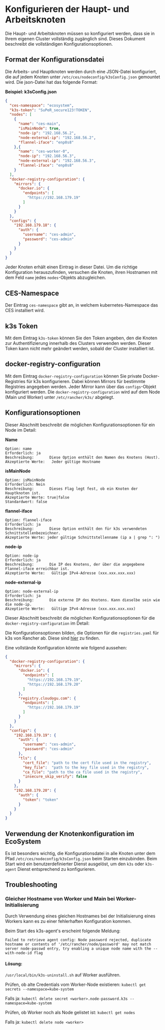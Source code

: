# Konfigurieren der Haupt- und Arbeitsknoten

Die Haupt- und Arbeitsknoten müssen so konfiguriert werden, dass sie in Ihrem eigenen Cluster vollständig zugänglich
sind. Dieses Dokument beschreibt die vollständigen Konfigurationsoptionen.

## Format der Konfigurationsdatei

Die Arbeits- und Hauptknoten werden durch eine JSON-Datei konfiguriert, die auf jedem Knoten
unter `/etc/ces/nodeconfig/k3sConfig.json` gemountet wird. Die json-Datei hat das folgende Format:

**Beispiel: k3sConfig.json**

```json
{
  "ces-namespace": "ecosystem",
  "k3s-token": "SuPeR_secure123!TOKEN",
  "nodes": [
    {
      "name": "ces-main",
      "isMainNode": true,
      "node-ip": "192.168.56.2",
      "node-external-ip": "192.168.56.2",
      "flannel-iface": "enp0s8"
    },{
      "name": "ces-worker-0",
      "node-ip": "192.168.56.3",
      "node-external-ip": "192.168.56.3",
      "flannel-iface": "enp0s8"
    }
  ],
  "docker-registry-configuration": {
    "mirrors": {
      "docker.io": {
        "endpoints": [
          "https://192.168.179.19"
        ]
      }
    }
  },
  "configs": {
    "192.168.179.18": {
      "auth": {
        "username": "ces-admin",
        "password": "ces-admin"
      }
    }
  }
}
```

Jeder Knoten erhält einen Eintrag in dieser Datei. Um die richtige Konfiguration herauszufinden, versuchen die Knoten,
ihren Hostnamen mit dem Feld `name` jedes `nodes`-Objekts abzugleichen.

## CES-Namespace

Der Eintrag `ces-namespace` gibt an, in welchem kubernetes-Namespace das CES installiert wird.

## k3s Token

Mit dem Eintrag `k3s-token` können Sie den Token angeben, den die Knoten zur Authentifizierung innerhalb des Clusters verwenden werden.
Dieser Token kann nicht mehr geändert werden, sobald der Cluster installiert ist.

## docker-registry-configuration

Mit dem Eintrag `docker-registry-configuration` können Sie private Docker-Registries für k3s konfigurieren.
Dabei können Mirrors für bestimmte Registries angegeben werden. Jeder Mirror kann über das `configs`-Objekt
konfiguriert werden. Die `docker-registry-configuration` wird auf dem Node (Main und Worker) unter `/etc/rancher/k3s/`
abgelegt.

## Konfigurationsoptionen

Dieser Abschnitt beschreibt die möglichen Konfigurationsoptionen für ein Node im Detail:

**Name**

```
Option: name
Erforderlich: ja
Beschreibung:       Diese Option enthält den Namen des Knotens (Host).
Akzeptierte Werte:   Jeder gültige Hostname
```

**isMainNode**

```
Option: isMainNode
Erforderlich: Nein
Beschreibung:       Dieses Flag legt fest, ob ein Knoten der Hauptknoten ist.
Akzeptierte Werte: true|false
Standardwert: false
```

**flannel-iface**

```
Option: flannel-iface
Erforderlich: ja
Beschreibung:       Diese Option enthält den für k3s verwendeten Schnittstellenbezeichner.
Akzeptierte Werte: jeder gültige Schnittstellenname (ip a | grep ": ")
```

**node-ip**

```
Option: node-ip
Erforderlich: ja
Beschreibung:       Die IP des Knotens, der über die angegebene Flannel-iface erreichbar ist.
Akzeptierte Werte:   Gültige IPv4-Adresse (xxx.xxx.xxx.xxx)
```

**node-external-ip**

```
Option: node-external-ip
Erforderlich: ja
Beschreibung:       Die externe IP des Knotens. Kann dieselbe sein wie die node-ip.
Akzeptierte Werte:   Gültige IPv4-Adresse (xxx.xxx.xxx.xxx)
```

Dieser Abschnitt beschreibt die möglichen Konfigurationsoptionen für die `docker-registry-configuration` im Detail:

Die Konfigurationsoptionen bilden, die Optionen für die `registries.yaml` für k3s von Rancher ab.
Diese sind [hier](https://docs.k3s.io/installation/private-registry) zu finden.

Eine vollstände Konfiguration könnte wie folgend aussehen:

```json
{
  "docker-registry-configuration": {
    "mirrors": {
      "docker.io": {
        "endpoints": [
          "https://192.168.179.19",
          "https://192.168.179.20"
        ]
      },
      "registry.cloudogu.com": {
        "endpoints": [
          "https://192.168.179.19"
        ]
      }
    }
  },
  "configs": {
    "192.168.179.19": {
      "auth": {
        "username": "ces-admin",
        "password": "ces-admin"
      },
      "tls": {
        "cert_file": "path to the cert file used in the registry",
        "key_file":  "path to the key file used in the registry",
        "ca_file": "path to the ca file used in the registry",
        "insecure_skip_verify": false
      }
    },
    "192.168.179.20": {
      "auth": {
        "token": "token"
      }
    }
  }
}
```

## Verwendung der Knotenkonfiguration im EcoSystem

Es ist besonders wichtig, die Konfigurationsdatei in alle Knoten unter dem Pfad `/etc/ces/nodeconfig/k3sConfig.json`
beim Starten einzubinden. Beim Start wird ein benutzerdefinierter Dienst ausgelöst, um den `k3s` oder `k3s-agent` Dienst
entsprechend zu konfigurieren.

## Troubleshooting

### Gleicher Hostname von Worker und Main bei Worker-Initialisierung

Durch Verwendung eines gleichen Hostnames bei der Initialisierung eines Workers kann es zu einer fehlerhaften
Konfiguration kommen.

Beim Start des k3s-agent's erscheint folgende Meldung:

`Failed to retrieve agent config: Node password rejected, duplicate hostname or contents of '/etc/rancher/node/password'
may not match server node-passwd entry, try enabling a unique node name with the --with-node-id flag`

#### Lösung:

`/usr/local/bin/k3s-uninstall.sh` auf Worker ausführen.

Prüfen, ob alte Credentials vom Worker-Node existieren: `kubectl get secrets --namespace=kube-system`

Falls ja: `kubectl delete secret <worker>.node-password.k3s --namespace=kube-system`

Prüfen, ob Worker noch als Node gelistet ist: `kubectl get nodes`

Falls ja: `kubectl delete node <worker>`




